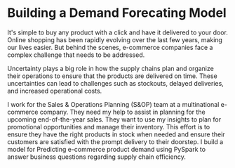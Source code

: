 # Building a Demand Forecating Model
It's simple to buy any product with a click and have it delivered to your door. Online shopping has been rapidly evolving over the last few years, making our lives easier. But behind the scenes, e-commerce companies face a complex challenge that needs to be addressed.

Uncertainty plays a big role in how the supply chains plan and organize their operations to ensure that the products are delivered on time. These uncertainties can lead to challenges such as stockouts, delayed deliveries, and increased operational costs.

I work for the Sales & Operations Planning (S&OP) team at a multinational e-commerce company. They need my help to assist in planning for the upcoming end-of-the-year sales. They want to use my insights to plan for promotional opportunities and manage their inventory. This effort is to ensure they have the right products in stock when needed and ensure their customers are satisfied with the prompt delivery to their doorstep.
I build a model for Predicting e-commerce product demand using PySpark to answer business questions regarding supply chain efficiency.
